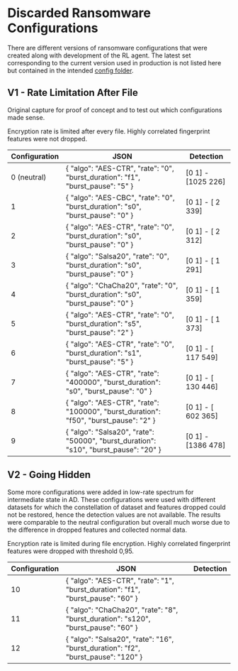 # Discarded Ransomware Configurations

There are different versions of ransomware configurations that were created along with development of the RL agent.
The latest set corresponding to the current version used in production is not listed here but contained in the intended [config folder](../bd-configs).

## V1 - Rate Limitation After File

Original capture for proof of concept and to test out which configurations made sense.

Encryption rate is limited after every file.
Highly correlated fingerprint features were not dropped.

| Configuration | JSON                                                                                 | Detection           |
|---------------|--------------------------------------------------------------------------------------|---------------------|
| 0 (neutral)   | { "algo": "AES-CTR", "rate": "0", "burst_duration": "f1", "burst_pause": "5" }       | [0 1] - [1025  226] |
| 1             | { "algo": "AES-CBC", "rate": "0", "burst_duration": "s0", "burst_pause": "0" }       | [0 1] - [   2  339] |
| 2             | { "algo": "AES-CTR", "rate": "0", "burst_duration": "s0", "burst_pause": "0" }       | [0 1] - [   2  312] |
| 3             | { "algo": "Salsa20", "rate": "0", "burst_duration": "s0", "burst_pause": "0" }       | [0 1] - [   1  291] |
| 4             | { "algo": "ChaCha20", "rate": "0", "burst_duration": "s0", "burst_pause": "0" }      | [0 1] - [   1  359] |
| 5             | { "algo": "AES-CTR", "rate": "0", "burst_duration": "s5", "burst_pause": "2" }       | [0 1] - [   1  373] |
| 6             | { "algo": "AES-CTR", "rate": "0", "burst_duration": "s1", "burst_pause": "5" }       | [0 1] - [ 117  549] |
| 7             | { "algo": "AES-CTR", "rate": "400000", "burst_duration": "s0", "burst_pause": "0" }  | [0 1] - [ 130  446] |
| 8             | { "algo": "AES-CTR", "rate": "100000", "burst_duration": "f50", "burst_pause": "2" } | [0 1] - [ 602  365] |
| 9             | { "algo": "Salsa20", "rate": "50000", "burst_duration": "s10", "burst_pause": "20" } | [0 1] - [1386  478] |


## V2 - Going Hidden

Some more configurations were added in low-rate spectrum for intermediate state in AD.
These configurations were used with different datasets for which the constellation of dataset and features dropped could not be restored, hence the detection values are not available.
The results were comparable to the neutral configuration but overall much worse due to the difference in dropped features and collected normal data.

Encryption rate is limited during file encryption.
Highly correlated fingerprint features were dropped with threshold 0,95.


| Configuration | JSON                                                                               | Detection |
|---------------|------------------------------------------------------------------------------------|-----------|
| 10            | { "algo": "AES-CTR", "rate": "1", "burst_duration": "f1", "burst_pause": "60" }    |           |
| 11            | { "algo": "ChaCha20", "rate": "8", "burst_duration": "s120", "burst_pause": "60" } |           |
| 12            | { "algo": "Salsa20", "rate": "16", "burst_duration": "f2", "burst_pause": "120" }  |           |
